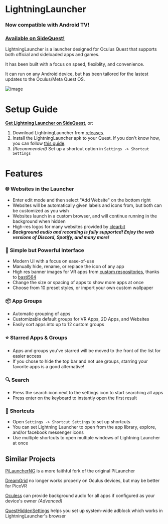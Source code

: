 # LightningLauncher
### Now compatible with Android TV!
### [Available on SideQuest!](https://sidequestvr.com/app/21783)

LightningLauncher is a launcher designed for Oculus Quest that supports both official and sideloaded apps and games.

It has been built with a focus on speed, flexiblity, and convenience.

It can run on any Android device, but has been tailored for the lastest updates to the Oculus/Meta Quest OS.

![image](https://github.com/threethan/LightningLauncher/assets/12588584/5a0acec5-2102-4afe-adb3-0f7bb4972623)

# Setup Guide
**[Get Lightning Launcher on SideQuest](https://sidequestvr.com/app/21783)**, or:
1. Download LightningLauncher from [releases](https://github.com/threethan/LightningLauncher/releases/latest).
2. Install the LightningLauncher apk to your Quest. If you don't know how, you can follow [this guide](https://innovate.it.miami.edu/_assets/pdf/tutorial-for-installing-app.pdf).
3. *(Recommended)* Set up a shortcut option in `Settings -> Shortcut Settings`

# Features
### 🌐 **Websites in the Launcher**
- Enter edit mode and then select "Add Website" on the bottom right
- Websites will be automatically given labels and icons from, but both can be customized as you wish
- Websites launch in a custom browser, and will continue running in the background when hidden
- High-res logos for many websites provided by [clearbit](https://clearbit.com/)
- ***Background audio and recording is fully supported! Enjoy the web versions of Discord, Spotify, and many more!***

### 🎨 **Simple but Powerful Interface**
- Modern UI with a focus on ease-of-use
- Manually hide, rename, or replace the icon of any app
- High res banner images for VR apps from [custom respositories](https://github.com/basti564/LauncherIcons), thanks to [basti564](https://github.com/basti564/)
- Change the size or spacing of apps to show more apps at once
- Choose from 10 preset styles, or import your own custom wallpaper

### 📦 **App Groups**
- Automatic grouping of apps
- Customizable default groups for VR Apps, 2D Apps, and Websites
- Easily sort apps into up to 12 custom groups

### ⭐ **Starred Apps & Groups**
- Apps and groups you've starred will be moved to the front of the list for easier access
- If you chose to hide the top bar and not use groups, starring your favorite apps is a good alternative!

### 🔍 **Search**
- Press the search icon next to the settings icon to start searching all apps
- Press enter on the keyboard to instantly open the first result

### 🔗 **Shortcuts**
- Open `Settings -> Shortcut Settings` to set up shortcuts
- You can set Lightning Launcher to open from the app library, explore, and/or facebook messenger icons
- Use multiple shortcuts to open multiple windows of Lightning Launcher at once


## Similar Projects

[PiLauncherNG](https://github.com/ValentineShilov/PiLauncherNG) is a more faithful fork of the original PiLauncher

[DreamGrid](https://github.com/basti564/DreamGrid) no longer works properly on Oculus devices, but may be better for PicoVR

[Oculess](https://github.com/basti564/Oculess) can provide background audio for all apps if configured as your device's owner *(Advanced)*

[QuestHiddenSettings](https://github.com/threethan/QuestHiddenSettings) helps you set up system-wide adblock which works in LightningLauncher's browser
